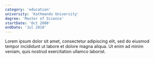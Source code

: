 ```yaml
---
category: 'education'
university: 'Kathmandu University'
degree: 'Master of Science'
startDate: 'Oct 2008'
endDate: 'Jul 2010'
---
```


Lorem ipsum dolor sit amet, consectetur adipiscing elit, sed do eiusmod tempor incididunt ut labore et dolore magna aliqua. Ut enim ad minim veniam, quis nostrud exercitation ullamco laborist.
